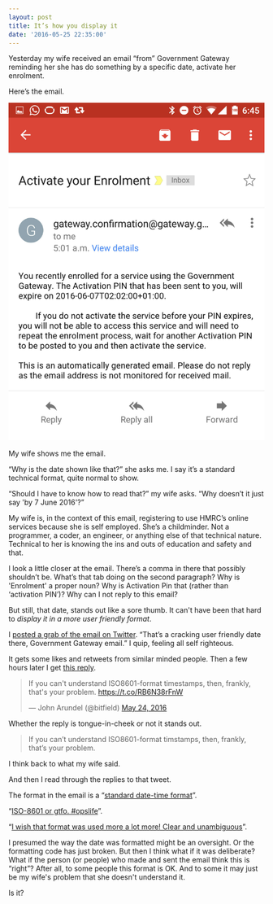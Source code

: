 ```yaml
---
layout: post
title: It’s how you display it
date: '2016-05-25 22:35:00'
---
```

Yesterday my wife received an email “from” Government Gateway reminding her she has do something by a specific date, activate her enrolment.

Here’s the email.

![](/assets/24-05-2016-email-grab.jpg)

My wife shows me the email.

“Why is the date shown like that?” she asks me. I say it’s a standard technical format, quite normal to show.

“Should I have to know how to read that?” my wife asks. “Why doesn’t it just say 'by 7 June 2016'?”

My wife is, in the context of this email, registering to use HMRC’s online services because she is self employed. She’s a childminder. Not a programmer, a coder, an engineer, or anything else of that technical nature. Technical to her is knowing the ins and outs of education and safety and that.

I look a little closer at the email. There’s a comma in there that possibly shouldn’t be. What’s that tab doing on the second paragraph? Why is 'Enrolment' a proper noun? Why is Activation Pin that (rather than ‘activation PIN’)? Why can I not reply to this email?

But still, that date, stands out like a sore thumb. It can't have been that hard to *display it in a more user friendly format*.

I [posted a grab of the email on Twitter](https://twitter.com/ermlikeyeah/status/734984078726946816). “That’s a cracking user friendly date there, Government Gateway email.” I quip, feeling all self righteous.

It gets some likes and retweets from similar minded people. Then a few hours later I get [this reply](https://twitter.com/bitfield/status/735070410979565568).

<blockquote class="twitter-tweet" data-lang="en"><p lang="en" dir="ltr">If you can&#39;t understand ISO8601-format timestamps, then, frankly, that&#39;s your problem. <a href="https://t.co/RB6N38rFnW">https://t.co/RB6N38rFnW</a></p>&mdash; John Arundel (@bitfield) <a href="https://twitter.com/bitfield/status/735070410979565568">May 24, 2016</a></blockquote> <script async src="//platform.twitter.com/widgets.js" charset="utf-8"></script>

Whether the reply is tongue-in-cheek or not it stands out.

> If you can’t understand ISO8601-format timstamps, then, frankly, that’s your problem.

I think back to what my wife said.

And then I read through the replies to that tweet.

The format in the email is a “[standard date-time format](https://twitter.com/TribeTestMgr/status/735091924189782016)”.

“[ISO-8601 or gtfo. #opslife](https://twitter.com/filler/status/735096348039512064)”.

“[I wish that format was used more a lot more! Clear and unambiguous](https://twitter.com/PaulWalkerUK/status/735252386483167232)”.

I presumed the way the date was formatted might be an oversight. Or the formatting code has just broken. But then I think what if it was deliberate? What if the person (or people) who made and sent the email think this is “right”? After all, to some people this format is OK. And to some it may just be my wife's problem that she doesn't understand it.

Is it?
